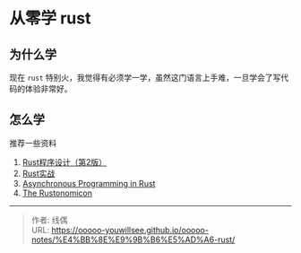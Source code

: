 # 从零学 rust


## 为什么学

现在 `rust` 特别火，我觉得有必须学一学，虽然这门语言上手难，一旦学会了写代码的体验非常好。

## 怎么学

推荐一些资料

1. [Rust程序设计（第2版）](https://book.douban.com/subject/36547630/)
2. [Rust实战](https://book.douban.com/subject/36059499/)
3. [Asynchronous Programming in Rust](https://rust-lang.github.io/async-book/)
4. [The Rustonomicon](https://doc.rust-lang.org/stable/nomicon/)



---

> 作者: 线偶  
> URL: https://ooooo-youwillsee.github.io/ooooo-notes/%E4%BB%8E%E9%9B%B6%E5%AD%A6-rust/  

